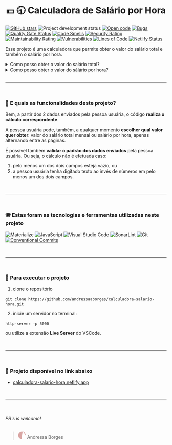 <h1 align="center">💵 🕤 Calculadora de Salário por Hora</h1>

[![GitHub stars](https://img.shields.io/github/stars/andressaaborges/learning-tdd)](https://github.com/andressaaborges/learning-tdd/stargazers) ![Project development status](https://img.shields.io/static/v1?label=status&message=done&color=green&) [![Open code](https://img.shields.io/static/v1?label=&labelColor=333&logo=visualstudiocode&logoColor=blue&message=Open%20in%20Visual%20Studio%20Code&color=blue)](https://github.dev/andressaaborges/calculadora-salario-hora) [![Bugs](https://sonarcloud.io/api/project_badges/measure?project=andressaaborges_calculadora-salario-hora&metric=bugs)](https://sonarcloud.io/summary/new_code?id=andressaaborges_calculadora-salario-hora) [![Quality Gate Status](https://sonarcloud.io/api/project_badges/measure?project=andressaaborges_calculadora-salario-hora&metric=alert_status)](https://sonarcloud.io/summary/new_code?id=andressaaborges_calculadora-salario-hora) [![Code Smells](https://sonarcloud.io/api/project_badges/measure?project=andressaaborges_calculadora-salario-hora&metric=code_smells)](https://sonarcloud.io/summary/new_code?id=andressaaborges_calculadora-salario-hora) [![Security Rating](https://sonarcloud.io/api/project_badges/measure?project=andressaaborges_calculadora-salario-hora&metric=security_rating)](https://sonarcloud.io/summary/new_code?id=andressaaborges_calculadora-salario-hora) [![Maintainability Rating](https://sonarcloud.io/api/project_badges/measure?project=andressaaborges_calculadora-salario-hora&metric=sqale_rating)](https://sonarcloud.io/summary/new_code?id=andressaaborges_calculadora-salario-hora) [![Vulnerabilities](https://sonarcloud.io/api/project_badges/measure?project=andressaaborges_calculadora-salario-hora&metric=vulnerabilities)](https://sonarcloud.io/summary/new_code?id=andressaaborges_calculadora-salario-hora) [![Lines of Code](https://sonarcloud.io/api/project_badges/measure?project=andressaaborges_calculadora-salario-hora&metric=ncloc)](https://sonarcloud.io/summary/new_code?id=andressaaborges_calculadora-salario-hora) [![Netlify Status](https://api.netlify.com/api/v1/badges/03f3b076-482f-437d-bff7-96e0fef402c5/deploy-status)](https://app.netlify.com/sites/calculadora-salario-hora/deploys)

<p>
    Esse projeto é uma calculadora que permite obter o valor do salário total e também o salário por hora.
</p>

<details>
    <summary>Como posso obter o valor do salário total?</summary>
    
    Obtem-se a partir da entrada de 2 dados:

    - `quantidade dos dias trabalhados`
    - `valor do salário por hora`
  
</details>

<details>
    <summary>Como posso obter o valor do sálário por hora?</summary>

    Obtem-se a partir da entrada de 2 dados:

    - `quantidade dos dias trabalhados`
    - `valor do salário total mensal`

</details>

<br>
<hr>
<br>

<h3>
    🔮 E quais as funcionalidades deste projeto?
</h3>

<p>
    Bem, a partir dos 2 dados enviados pela pessoa usuária, o código <b>realiza o cálculo correspondente</b>.
</p>
<p>
    A pessoa usuária pode, também, a qualquer momento <b>escolher qual valor quer obter</b>: valor do salário total mensal ou salário por hora, apenas alternando entre as páginas.
</p>
<p>
    É possível também <b>validar o padrão dos dados enviados</b> pela pessoa usuária. Ou seja, o cálculo não é efetuada caso:
    <ol>
        <li>pelo menos um dos dois campos esteja vazio, ou</li>
        <li>a pessoa usuária tenha digitado texto ao invés de números em pelo menos um dos dois campos.</li>
    </ol>
</p>

<br>
<hr>
<br>

<h3>🪗 Estas foram as tecnologias e ferramentas utilizadas neste projeto</h3>

![Materialize](https://img.shields.io/badge/Materialize-F9DC3E?style=for-the-badge&logo=materializel&logoColor=yellow&color=ee6e73) ![JavaScript](https://img.shields.io/badge/javascript-yellow?style=for-the-badge&logo=javascript&logoColor=white) ![Visual Studio Code](https://img.shields.io/badge/VSCode-0078D4?style=for-the-badge&logo=visual%20studio%20code&logoColor=white) ![SonarLint](https://img.shields.io/badge/SonarLint-CB2029?style=for-the-badge&logo=sonarlint&logoColor=white) ![Git](https://img.shields.io/badge/GIT-E44C30?style=for-the-badge&logo=git&logoColor=white) [![Conventional Commits](https://img.shields.io/badge/Conventional%20Commits-%23333?style=for-the-badge&logo=conventionalcommits&logoColor=white)](https://conventionalcommits.org)

<br>
<hr>
<br>

<h3>🤿 Para executar o projeto</h3>

1. clone o repositório

```shell
git clone https://github.com/andressaaborges/calculadora-salario-hora.git
```

2. inicie um servidor no terminal:
```shell
http-server -p 5000
```
ou utilize a extensão **Live Server** do VSCode.

<br>
<hr>
<br>

<h3>👀 Projeto disponível no link abaixo </h3>

- [calculadora-salario-hora.netlify.app](https://calculadora-salario-hora.netlify.app)

<br>
<hr>
<br>

<h6>
    PR's is welcome!
</h6>

> <img src="https://github.com/andressaaborges/portfolio-pretalab/blob/master/assets/logo-andressa-borges.svg" width="24" alt="Logo Andressa Borges"/> Andressa Borges
